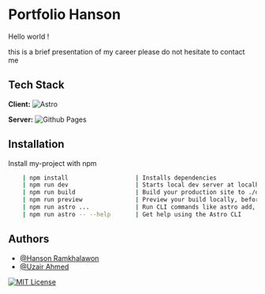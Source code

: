 # Portfolio Hanson

Hello world !

this is a brief presentation of my career please do not hesitate to contact me
## Tech Stack

**Client:** ![Astro](https://img.shields.io/badge/astro-%232C2052.svg?style=for-the-badge&logo=astro&logoColor=white)

**Server:** ![Github Pages](https://img.shields.io/badge/github%20pages-121013?style=for-the-badge&logo=github&logoColor=white)


## Installation

Install my-project with npm

```bash
    | npm install 	                | Installs dependencies
    | npm run dev 	                | Starts local dev server at localhost:4321
    | npm run build 	            | Build your production site to ./dist/
    | npm run preview 	            | Preview your build locally, before deploying
    | npm run astro ... 	        | Run CLI commands like astro add, astro check
    | npm run astro -- --help 	    | Get help using the Astro CLI
```
    
## Authors

- [@Hanson Ramkhalawon](https://github.com/HansonR)
- [@Uzair Ahmed](https://github.com/uzzii-21)

[![MIT License](https://img.shields.io/badge/License-MIT-green.svg)](https://choosealicense.com/licenses/mit/)
